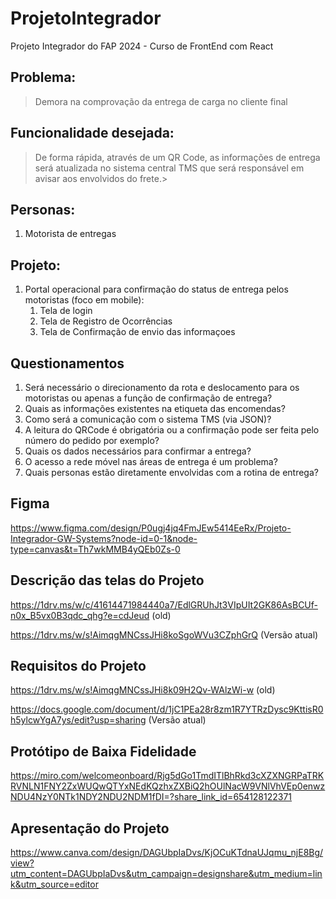 # ProjetoIntegrador
Projeto Integrador do FAP 2024 - Curso de FrontEnd com React

## Problema:
>Demora na comprovação da entrega de carga no cliente final

## Funcionalidade desejada:
>De forma rápida, através de um QR Code, as informações de entrega será atualizada no sistema central TMS que será responsável
>em avisar aos envolvidos do frete.>

## Personas:
1. Motorista de entregas

## Projeto:
1. Portal operacional para confirmação do status de entrega pelos motoristas (foco em mobile):
    1. Tela de login
    2. Tela de Registro de Ocorrências
    3. Tela de Confirmação de envio das informaçoes

## Questionamentos
1. Será necessário o direcionamento da rota e deslocamento para os motoristas ou apenas a função de confirmação de entrega?
2. Quais as informações existentes na etiqueta das encomendas?
3. Como será a comunicação com o sistema TMS (via JSON)?
4. A leitura do QRCode é obrigatória ou a confirmação pode ser feita pelo número do pedido por exemplo?
5. Quais os dados necessários para confirmar a entrega?
6. O acesso a rede móvel nas áreas de entrega é um problema?
7. Quais personas estão diretamente envolvidas com a rotina de entrega?

## Figma
https://www.figma.com/design/P0ugj4jq4FmJEw5414EeRx/Projeto-Integrador-GW-Systems?node-id=0-1&node-type=canvas&t=Th7wkMMB4yQEb0Zs-0

## Descrição das telas do Projeto
https://1drv.ms/w/c/41614471984440a7/EdlGRUhJt3VIpUIt2GK86AsBCUf-n0x_B5vx0B3qdc_qhg?e=cdJeud (old)

https://1drv.ms/w/s!AimqgMNCssJHi8koSgoWVu3CZphGrQ (Versão atual)

## Requisitos do Projeto
https://1drv.ms/w/s!AimqgMNCssJHi8k09H2Qv-WAlzWi-w (old)

https://docs.google.com/document/d/1jC1PEa28r8zm1R7YTRzDysc9KttisR0h5ylcwYgA7ys/edit?usp=sharing (Versão atual)

## Protótipo de Baixa Fidelidade
https://miro.com/welcomeonboard/Rjg5dGo1TmdITlBhRkd3cXZXNGRPaTRKRVNLN1FNY2ZxWUQwQTYxNEdKQzhxZXBiQ2hOUlNacW9VNlVhVEp0enwzNDU4NzY0NTk1NDY2NDU2NDM1fDI=?share_link_id=654128122371 

## Apresentação do Projeto
https://www.canva.com/design/DAGUbpIaDvs/KjOCuKTdnaUJqmu_njE8Bg/view?utm_content=DAGUbpIaDvs&utm_campaign=designshare&utm_medium=link&utm_source=editor
